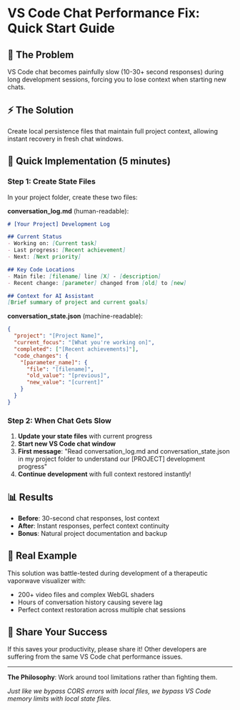 # VS Code Chat Performance Fix: Quick Start Guide

## 🚨 The Problem
VS Code chat becomes painfully slow (10-30+ second responses) during long development sessions, forcing you to lose context when starting new chats.

## ⚡ The Solution
Create local persistence files that maintain full project context, allowing instant recovery in fresh chat windows.

## 🔧 Quick Implementation (5 minutes)

### Step 1: Create State Files
In your project folder, create these two files:

**conversation_log.md** (human-readable):
```markdown
# [Your Project] Development Log

## Current Status
- Working on: [Current task]
- Last progress: [Recent achievement]
- Next: [Next priority]

## Key Code Locations
- Main file: [filename] line [X] - [description]
- Recent change: [parameter] changed from [old] to [new]

## Context for AI Assistant
[Brief summary of project and current goals]
```

**conversation_state.json** (machine-readable):
```json
{
  "project": "[Project Name]",
  "current_focus": "[What you're working on]",
  "completed": ["[Recent achievements]"],
  "code_changes": {
    "[parameter_name]": {
      "file": "[filename]",
      "old_value": "[previous]",
      "new_value": "[current]"
    }
  }
}
```

### Step 2: When Chat Gets Slow
1. **Update your state files** with current progress
2. **Start new VS Code chat window**
3. **First message**: "Read conversation_log.md and conversation_state.json in my project folder to understand our [PROJECT] development progress"
4. **Continue development** with full context restored instantly!

## 📊 Results
- **Before**: 30-second chat responses, lost context
- **After**: Instant responses, perfect context continuity
- **Bonus**: Natural project documentation and backup

## 🎯 Real Example
This solution was battle-tested during development of a therapeutic vaporwave visualizer with:
- 200+ video files and complex WebGL shaders
- Hours of conversation history causing severe lag
- Perfect context restoration across multiple chat sessions

## 🚀 Share Your Success
If this saves your productivity, please share it! Other developers are suffering from the same VS Code chat performance issues.

---

**The Philosophy**: Work around tool limitations rather than fighting them.

*Just like we bypass CORS errors with local files, we bypass VS Code memory limits with local state files.*
